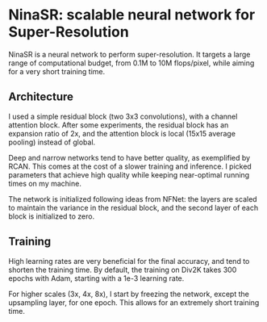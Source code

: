 # NinaSR: scalable neural network for Super-Resolution

NinaSR is a neural network to perform super-resolution. It targets a large range of computational budget, from 0.1M to 10M flops/pixel, while aiming for a very short training time.


## Architecture

I used a simple residual block (two 3x3 convolutions), with a channel attention block.
After some experiments, the residual block has an expansion ratio of 2x, and the attention block is local (15x15 average pooling) instead of global.

Deep and narrow networks tend to have better quality, as exemplified by RCAN. This comes at the cost of a slower training and inference.
I picked parameters that achieve high quality while keeping near-optimal running times on my machine.

The network is initialized following ideas from NFNet: the layers are scaled to maintain the variance in the residual block, and the second layer of each block is initialized to zero.


## Training

High learning rates are very beneficial for the final accuracy, and tend to shorten the training time.
By default, the training on Div2K takes 300 epochs with Adam, starting with a 1e-3 learning rate.

For higher scales (3x, 4x, 8x), I start by freezing the network, except the upsampling layer, for one epoch. This allows for an extremely short training time.
